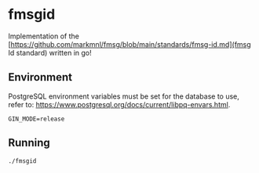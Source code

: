 # fmsgid

Implementation of the [https://github.com/markmnl/fmsg/blob/main/standards/fmsg-id.md](fmsg Id standard) written in go!

## Environment

PostgreSQL environment variables must be set for the database to use, refer to: https://www.postgresql.org/docs/current/libpq-envars.html. 

```
GIN_MODE=release
```

## Running

```
./fmsgid
```